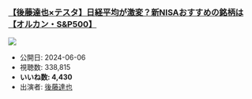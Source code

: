 ### [【後藤達也×テスタ】日経平均が激変？新NISAおすすめの銘柄は【オルカン・S&P500】](https://www.youtube.com/watch?v=p0g4tjWXiC0)
[![](https://img.youtube.com/vi/p0g4tjWXiC0/sddefault.jpg)](https://www.youtube.com/watch?v=p0g4tjWXiC0)
-   公開日: 2024-06-06
-   視聴数: 338,815
-   **いいね数: 4,430**
-   出演者: [後藤達也](/rehacq_fan/people/後藤達也 "wikilink")
